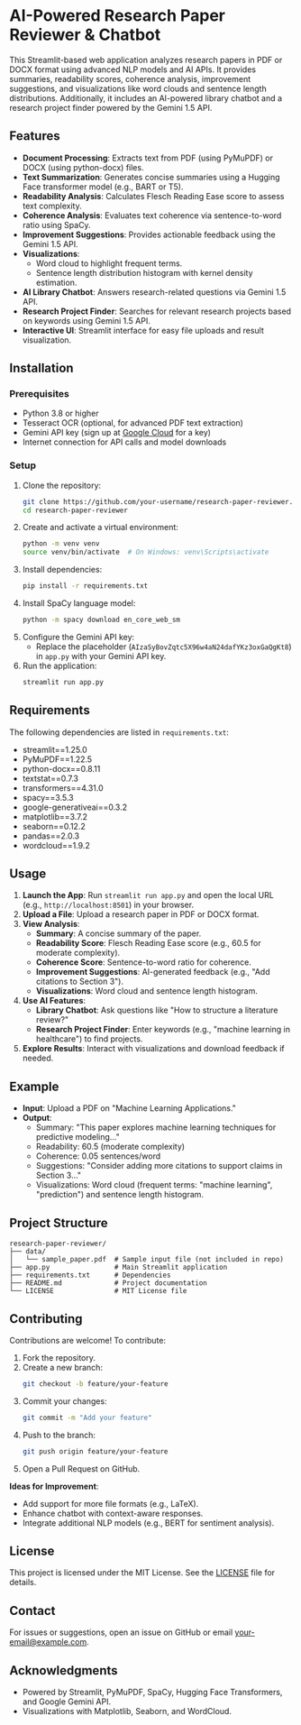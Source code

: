 # AI-Powered Research Paper Reviewer & Chatbot

This Streamlit-based web application analyzes research papers in PDF or DOCX format using advanced NLP models and AI APIs. It provides summaries, readability scores, coherence analysis, improvement suggestions, and visualizations like word clouds and sentence length distributions. Additionally, it includes an AI-powered library chatbot and a research project finder powered by the Gemini 1.5 API.

## Features
- **Document Processing**: Extracts text from PDF (using PyMuPDF) or DOCX (using python-docx) files.
- **Text Summarization**: Generates concise summaries using a Hugging Face transformer model (e.g., BART or T5).
- **Readability Analysis**: Calculates Flesch Reading Ease score to assess text complexity.
- **Coherence Analysis**: Evaluates text coherence via sentence-to-word ratio using SpaCy.
- **Improvement Suggestions**: Provides actionable feedback using the Gemini 1.5 API.
- **Visualizations**:
  - Word cloud to highlight frequent terms.
  - Sentence length distribution histogram with kernel density estimation.
- **AI Library Chatbot**: Answers research-related questions via Gemini 1.5 API.
- **Research Project Finder**: Searches for relevant research projects based on keywords using Gemini 1.5 API.
- **Interactive UI**: Streamlit interface for easy file uploads and result visualization.

## Installation

### Prerequisites
- Python 3.8 or higher
- Tesseract OCR (optional, for advanced PDF text extraction)
- Gemini API key (sign up at [Google Cloud](https://makersuite.google.com/) for a key)
- Internet connection for API calls and model downloads

### Setup
1. Clone the repository:
   ```bash
   git clone https://github.com/your-username/research-paper-reviewer.git
   cd research-paper-reviewer
   ```
2. Create and activate a virtual environment:
   ```bash
   python -m venv venv
   source venv/bin/activate  # On Windows: venv\Scripts\activate
   ```
3. Install dependencies:
   ```bash
   pip install -r requirements.txt
   ```
4. Install SpaCy language model:
   ```bash
   python -m spacy download en_core_web_sm
   ```
5. Configure the Gemini API key:
   - Replace the placeholder (`AIzaSyBovZqtc5X96w4aN24dafYKz3oxGaQgKt8`) in `app.py` with your Gemini API key.
6. Run the application:
   ```bash
   streamlit run app.py
   ```

## Requirements
The following dependencies are listed in `requirements.txt`:
- streamlit==1.25.0
- PyMuPDF==1.22.5
- python-docx==0.8.11
- textstat==0.7.3
- transformers==4.31.0
- spacy==3.5.3
- google-generativeai==0.3.2
- matplotlib==3.7.2
- seaborn==0.12.2
- pandas==2.0.3
- wordcloud==1.9.2

## Usage
1. **Launch the App**: Run `streamlit run app.py` and open the local URL (e.g., `http://localhost:8501`) in your browser.
2. **Upload a File**: Upload a research paper in PDF or DOCX format.
3. **View Analysis**:
   - **Summary**: A concise summary of the paper.
   - **Readability Score**: Flesch Reading Ease score (e.g., 60.5 for moderate complexity).
   - **Coherence Score**: Sentence-to-word ratio for coherence.
   - **Improvement Suggestions**: AI-generated feedback (e.g., "Add citations to Section 3").
   - **Visualizations**: Word cloud and sentence length histogram.
4. **Use AI Features**:
   - **Library Chatbot**: Ask questions like "How to structure a literature review?"
   - **Research Project Finder**: Enter keywords (e.g., "machine learning in healthcare") to find projects.
5. **Explore Results**: Interact with visualizations and download feedback if needed.

## Example
- **Input**: Upload a PDF on "Machine Learning Applications."
- **Output**:
  - Summary: "This paper explores machine learning techniques for predictive modeling..."
  - Readability: 60.5 (moderate complexity)
  - Coherence: 0.05 sentences/word
  - Suggestions: "Consider adding more citations to support claims in Section 3..."
  - Visualizations: Word cloud (frequent terms: "machine learning", "prediction") and sentence length histogram.

## Project Structure
```
research-paper-reviewer/
├── data/
│   └── sample_paper.pdf  # Sample input file (not included in repo)
├── app.py                # Main Streamlit application
├── requirements.txt      # Dependencies
├── README.md             # Project documentation
└── LICENSE               # MIT License file
```

## Contributing
Contributions are welcome! To contribute:
1. Fork the repository.
2. Create a new branch:
   ```bash
   git checkout -b feature/your-feature
   ```
3. Commit your changes:
   ```bash
   git commit -m "Add your feature"
   ```
4. Push to the branch:
   ```bash
   git push origin feature/your-feature
   ```
5. Open a Pull Request on GitHub.

**Ideas for Improvement**:
- Add support for more file formats (e.g., LaTeX).
- Enhance chatbot with context-aware responses.
- Integrate additional NLP models (e.g., BERT for sentiment analysis).

## License
This project is licensed under the MIT License. See the [LICENSE](LICENSE) file for details.

## Contact
For issues or suggestions, open an issue on GitHub or email your-email@example.com.

## Acknowledgments
- Powered by Streamlit, PyMuPDF, SpaCy, Hugging Face Transformers, and Google Gemini API.
- Visualizations with Matplotlib, Seaborn, and WordCloud.
